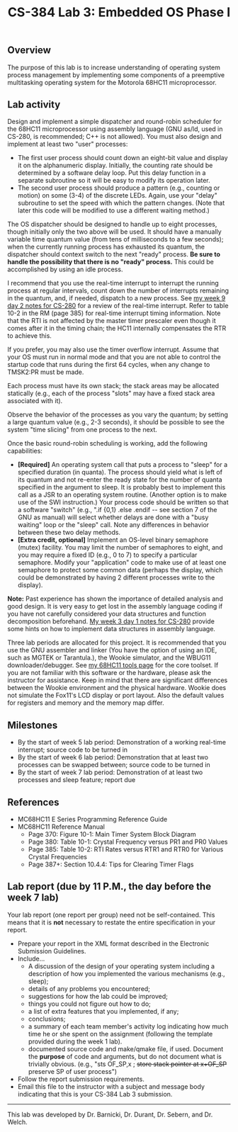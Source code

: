﻿---
title: "CS-384 Lab 3: Embedded OS Phase I"
---

## Overview

The purpose of this lab is to increase understanding of operating system
process management by implementing some components of a preemptive multitasking operating 
system for the Motorola 68HC11 microprocessor.

## Lab activity

Design and implement a simple dispatcher and round-robin scheduler for
the 68HC11 microprocessor using assembly language (GNU as/ld, used in CS-280, is recommended; C++ 
is not allowed). You must also design and implement at least two &quot;user&quot; processes:

* The first user process should count down an eight-bit value and display
  it on the alphanumeric display. Initially, the counting rate should be
  determined by a software delay loop. Put this delay function in a separate subroutine so
  it will be easy to modify its operation later.
* The second user process should produce a pattern (e.g., counting or
  motion) on some (3-4) of the discrete LEDs. Again, use your &quot;delay&quot;
  subroutine to set the speed with which the pattern changes. (Note that later this code
  will be modified to use a different waiting method.)

The OS dispatcher should be designed to handle up to eight processes,
though initially only the two above will be used. It should have a manually variable time
quantum value (from tens of milliseconds to a few seconds); when the currently running
process has exhausted its quantum, the dispatcher should context switch to the next
&quot;ready&quot; process. __Be sure to handle the possibility that there is no
&quot;ready&quot; process.__  This could be accomplished by using an idle process.

I recommend that you use the real-time interrupt to interrupt the running process at regular 
intervals, count down the number of interrupts remaining in the quantum, and, if needed, dispatch 
to a new process. See <a href="../cs280/outline.html">my week 
9 day 2 notes for CS-280</a> for a review of the real-time interrupt. Refer to table 10-2 in 
the RM (page 385) for real-time interrupt timing information. Note that the RTI is not 
affected by the master timer prescaler even though it comes after it in the timing chain; the 
HC11 internally compensates the RTR to achieve this.

If you prefer, you may also use the timer overflow interrupt. Assume that your OS must run in 
normal mode and that you are not able to control the startup code that runs during the first 64 
cycles, when any change to TMSK2:PR must be made.

Each process must have its own stack; the stack areas may be
allocated statically (e.g., each of the process &quot;slots&quot; may have a fixed stack
area associated with it).

Observe the behavior of the processes as you vary the quantum; by
setting a large quantum value (e.g., 2-3 seconds), it should be possible to see the system
&quot;time slicing&quot; from one process to the next.

Once the basic round-robin scheduling is working, add the following
capabilities:

* __[Required]__ An operating system call that puts a process
  to &quot;sleep&quot; for a specified duration (in quanta). The process should yield
  what is left of its quantum and not re-enter the ready state for the number of quanta
  specified in the argument to sleep. It is probably best to implement this call
  as a JSR to an operating system routine. (Another option is to
  make use of the SWI instruction.)
  Your process code should be written so that a software &quot;switch&quot; (e.g., ".if {0,1} .else .endif -- see section 7 of the GNU as manual) will select
  whether delays are done with a &quot;busy waiting&quot; loop or the &quot;sleep&quot;
  call. Note any differences in behavior between these two delay methods.
* __[Extra credit, optional]__ Implement an OS-level binary
  semaphore (mutex) facility. You may limit the number of semaphores to eight, and you may
  require a fixed ID (e.g., 0 to 7) to specify a particular semaphore. Modify your
  &quot;application&quot; code to make use of at least one semaphore to protect some common
  data (perhaps the display, which could be demonstrated by having 2 different processes
  write to the display).

__Note:__ Past experience has shown the importance of
detailed analysis and good design. It is very easy to get lost in the assembly language
coding if you have not carefully considered your data structures and function
decomposition beforehand. 
<a href="../cs280/outline.html">My week 3 day 1 notes for CS-280</a> 
provide some hints on how to implement data structures in assembly language.

Three lab periods are allocated for this project. It is recommended that you use the GNU 
assembler and linker (You have the option of using an IDE, such as MGTEK
or Tarantula.), the Wookie simulator,
and the WBUG11 downloader/debugger. See <a href="../cs280/tools/">my
68HC11 tools page</a> for the core toolset. If you are not familiar with this software or the hardware,
please ask the instructor for assistance. Keep in mind that there 
are significant differences between the Wookie environment and the physical 
hardware. Wookie does not simulate the Fox11's LCD display or port layout.
Also the default values for registers and memory and the memory map differ.

## Milestones

* By the start of week 5 lab period: Demonstration of a working real-time
  interrupt; source code to be turned in
* By the start of week 6 lab period: Demonstration that at least two 
  processes can be swapped between; source code to be turned in
* By the start of week 7 lab period: Demonstration of at least two 
  processes and sleep feature; report due

## References
* MC68HC11 E Series Programming Reference Guide
* MC68HC11 Reference Manual
  * Page 370: Figure 10-1: Main Timer System Block Diagram
  * Page 380: Table 10-1: Crystal Frequency versus PR1 and PR0 Values
  * Page 385: Table 10-2: RTI Rates versus RTR1 and RTR0 for Various Crystal Frequencies
  * Page 387+: Section 10.4.4: Tips for Clearing Timer Flags

## Lab report (due by 11 P.M., the day before the week 7 lab)

Your lab report (one report per group) need not be self-contained. This means that it is
__not__ necessary to restate the entire specification in your report.

* Prepare your report in the XML format described in the Electronic Submission
    Guidelines.
* Include...
  * A discussion of the design of your operating system
      including a description of how you implemented the various mechanisms (e.g.,
      sleep);
  * details of any problems you encountered;
  * suggestions for how the lab could be improved;
  * things you could not figure out how to do;
  * a list of extra features that you implemented, if any;
  * conclusions;
  * a summary of each team member's activity log indicating how much time he or she spent
      on the assignment (following the template provided during the week 1 lab).
  * documented source code and make/qmake file, if
      used. Document the __purpose__ of code and arguments, but do not
      document what is trivially obvious. (e.g., "sts OF_SP,x ; <strike>store stack pointer at x+OF_SP</strike> preserve SP of user process")
* Follow the report submission requirements.
* Email this file to the instructor with a subject and message
    body indicating that this is your CS-384 Lab 3 submission.

<hr>

This lab was developed by Dr. Barnicki, Dr. Durant, Dr. Sebern, and Dr. Welch.

